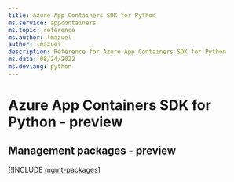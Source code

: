 ```yaml
---
title: Azure App Containers SDK for Python
ms.service: appcontainers
ms.topic: reference
ms.author: lmazuel
author: lmazuel
description: Reference for Azure App Containers SDK for Python
ms.data: 08/24/2022
ms.devlang: python
---
```

# Azure App Containers SDK for Python - preview

## Management packages - preview
[!INCLUDE [mgmt-packages](app-containers-mgmt-index.md)]